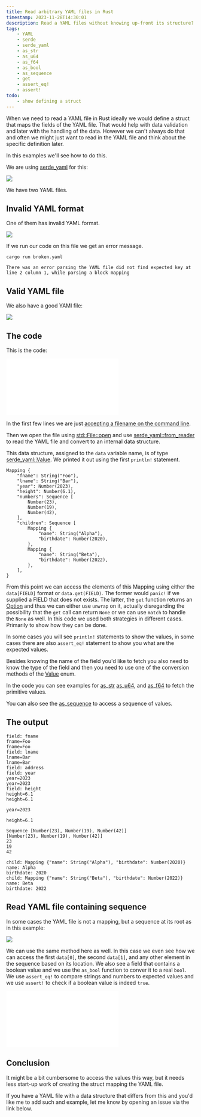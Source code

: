 ```yaml
---
title: Read arbitrary YAML files in Rust
timestamp: 2023-11-28T14:30:01
description: Read a YAML files without knowing up-front its structure?
tags:
    - YAML
    - serde
    - serde_yaml
    - as_str
    - as_u64
    - as_f64
    - as_bool
    - as_sequence
    - get
    - assert_eq!
    - assert!
todo:
    - show defining a struct
---
```


When we need to read a YAML file in Rust ideally we would define a struct that maps the fields of the YAML file.
That would help with data validation and later with the handling of the data. However we can't always do that
and often we might just want to read in the YAML file and think about the specific definition later.

In this examples we'll see how to do this.

We are using [serde_yaml](https://crates.io/crates/serde_yaml) for this:

![](examples/read-arbitrary-yaml/Cargo.toml)

We have two YAML files.

## Invalid YAML format

One of them has invalid YAML format.

![](examples/read-arbitrary-yaml/broken.yaml)

If we run our code on this file we get an error message.

```
cargo run broken.yaml

There was an error parsing the YAML file did not find expected key at line 2 column 1, while parsing a block mapping
```


## Valid YAML file

We also have a good YAMl file:

![](examples/read-arbitrary-yaml/data.yaml)


## The code

This is the code:

![](examples/read-arbitrary-yaml/src/main.rs)

In the first few lines we are just [accepting a filename on the command line](/expect-one-command-line-parameter).

Then we open the file using [std::File::open](https://doc.rust-lang.org/std/fs/struct.File.html#method.open) and use
[serde_yaml::from_reader](https://docs.rs/serde_yaml/latest/serde_yaml/fn.from_reader.html) to read the YAML file and convert to an internal data structure.

This data structure, assigned to the `data` variable name, is of type [serde_yaml::Value](https://docs.rs/serde_yaml/latest/serde_yaml/enum.Value.html).
We printed it out using the first `println!` statement.

```
Mapping {
    "fname": String("Foo"),
    "lname": String("Bar"),
    "year": Number(2023),
    "height": Number(6.1),
    "numbers": Sequence [
        Number(23),
        Number(19),
        Number(42),
    ],
    "children": Sequence [
        Mapping {
            "name": String("Alpha"),
            "birthdate": Number(2020),
        },
        Mapping {
            "name": String("Beta"),
            "birthdate": Number(2022),
        },
    ],
}
```

From this point we can access the elements of this Mapping using either the `data[FIELD]` format or `data.get(FIELD)`.
The former would `panic!` if we supplied a FIELD that does not exists. The latter, the `get` function returns
an [Option](https://doc.rust-lang.org/std/option/enum.Option.html) and thus we can either use `unwrap` on it, actually
disregarding the possibility that the `get` call can return `None` or we can use `match` to handle the `None` as well.
In this code we used both strategies in different cases. Primarily to show how they can be done.

In some cases you will see `println!` statements to show the values, in some cases there are also `assert_eq!` statement
to show you what are the expected values.

Besides knowing the name of the field you'd like to fetch you also need to know the type of the field and then you need
to use one of the conversion methods of the [Value](https://docs.rs/serde_yaml/latest/serde_yaml/enum.Value.html) enum.

In the code you can see examples for [as_str](https://docs.rs/serde_yaml/latest/serde_yaml/enum.Value.html#method.as_str)
[as_u64](https://docs.rs/serde_yaml/latest/serde_yaml/enum.Value.html#method.as_u64), and
[as_f64](https://docs.rs/serde_yaml/latest/serde_yaml/enum.Value.html#method.as_f64)
to fetch the primitive values.

You can also see the [as_sequence](https://docs.rs/serde_yaml/latest/serde_yaml/enum.Value.html#method.as_sequence) to access
a sequence of values.


## The output

```
field: fname
fname=Foo
fname=Foo
field: lname
lname=Bar
lname=Bar
field: address
field: year
year=2023
year=2023
field: height
height=6.1
height=6.1

year=2023

height=6.1

Sequence [Number(23), Number(19), Number(42)]
[Number(23), Number(19), Number(42)]
23
19
42

child: Mapping {"name": String("Alpha"), "birthdate": Number(2020)}
name: Alpha
birthdate: 2020
child: Mapping {"name": String("Beta"), "birthdate": Number(2022)}
name: Beta
birthdate: 2022
```

## Read YAML file containing sequence

In some cases the YAML file is not a mapping, but a sequence at its root as in this example:

![](examples/read-yaml-sequence/data.yaml)

We can use the same method here as well. In this case we even see how we can access the first `data[0]`,
the second `data[1]`, and any other element in the sequence based on its location. We also see a field that
contains a boolean value and we use the `as_bool` function to conver it to a real `bool`.
We use `assert_eq!` to compare strings and numbers to expected values and we use `assert!` to check if a boolean
value is indeed `true`.

![](examples/read-yaml-sequence/src/main.rs)


## Conclusion

It might be a bit cumbersome to access the values this way, but it needs less start-up work of
creating the struct mapping the YAML file.

If you have a YAML file with a data structure that differs from this and you'd like me to add such
and example, let me know by opening an issue via the link below.


